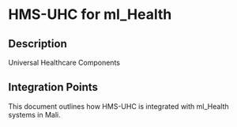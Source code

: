 # HMS-UHC for ml_Health

## Description

Universal Healthcare Components

## Integration Points

This document outlines how HMS-UHC is integrated with ml_Health systems in Mali.
